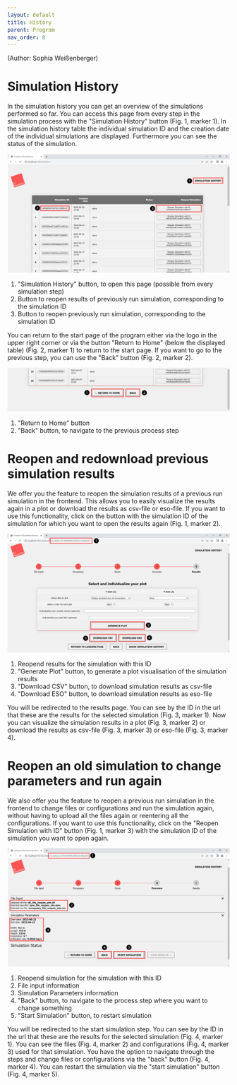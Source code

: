 ```yaml
---
layout: default
title: History
parent: Program
nav_order: 8
---
```

(Author: Sophia Weißenberger) 
# Simulation History

In the simulation history you can get an overview of the simulations performed so far. You can access this page from every step in the simulation process with the "Simulation History" button (Fig. 1, marker 1). In the simulation history table the individual simulation ID and the creation date of the individual simulations are displayed. Furthermore you can see the status of the simulation.

![Figg. 1](images/SimHist1Marker.PNG)

1. "Simulation History" button, to open this page (possible from every simulation step)
2. Button to reopen results of previously run simulation, corresponding to the simulation ID
3. Button to reopen previously run simulation, corresponding to the simulation ID

You can return to the start page of the program either via the logo in the upper right corner or via the button "Return to Home" (below the displayed table) (Fig. 2, marker 1) to return to the start page. If you want to go to the previous step, you can use the "Back" button (Fig. 2, marker 2).

![Figg. 2](images/SimHist2Marker.PNG)

1. "Return to Home" button
2. "Back" button, to navigate to the previous process step
   
# Reopen and redownload previous simulation results

We offer you the feature to reopen the simulation results of a previous run simulation in the frontend. This allows you to easily visualize the results again in a plot or download the results as csv-file or eso-file. If you want to use this functionality, click on the button with the simulation ID of the simulation for which you want to open the results again (Fig. 1, marker 2).

![Figg. 3](images/SimHist3Marker.PNG)

1. Reopend results for the simulation with this ID
2. "Generate Plot" button, to generate a plot visualisation of the simulation results
3. "Download CSV" button, to download simulation results as csv-file 
4. "Download ESO" button, to download simulation results as eso-file 

You will be redirected to the results page. You can see by the ID in the url that these are the results for the selected simulation (Fig. 3, marker 1). Now you can visualize the simulation results in a plot (Fig. 3, marker 2) or download the results as csv-file (Fig. 3, marker 3) or eso-file (Fig. 3, marker 4). 

# Reopen an old simulation to change parameters and run again

We also offer you the feature to reopen a previous run simulation in the frontend to change files or configurations and run the simulation again, without having to upload all the files again or reentering all the configurations. If you want to use this functionality, click on the "Reopen Simulation with ID" button (Fig. 1, marker 3) with the simulation ID of the simulation you want to open again.

![Figg. 4](images/SimHist4Marker.PNG)

1. Reopend simulation for the simulation with this ID
2. File input information
3. Simulation Parameters information
4. "Back" button, to navigate to the process step where you want to change something
5. "Start Simulation" button, to restart simulation

You will be redirected to the start simulation step. You can see by the ID in the url that these are the results for the selected simulation (Fig. 4, marker 1). You can see the files (Fig. 4, marker 2) and configurations (Fig. 4, marker 3) used for that simulation. You have the option to navigate through the steps and change files or configurations via the "back" button (Fig. 4, marker 4). You can restart the simulation via the "start simulation" button (Fig. 4, marker 5).
